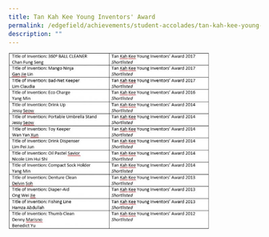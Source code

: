 ```yaml
---
title: Tan Kah Kee Young Inventors' Award
permalink: /edgefield/achievements/student-accolades/tan-kah-kee-young-inventors-award/
description: ""
---
```

<img src="/images/ootm-600x525.jpg" 
    style="width:80%">
